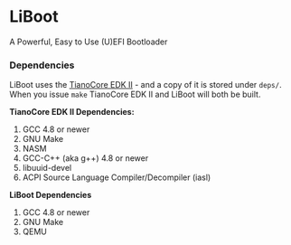 # LiBoot
A Powerful, Easy to Use (U)EFI Bootloader

### Dependencies
LiBoot uses the [TianoCore EDK II](https://github.com/tianocore/edk2) - and a copy of it is stored under `deps/`. 
When you issue `make` TianoCore EDK II and LiBoot will both be built.  

**TianoCore EDK II Dependencies:**

1. GCC 4.8 or newer
2. GNU Make
3. NASM
4. GCC-C++ (aka g++) 4.8 or newer
5. libuuid-devel
6. ACPI Source Language Compiler/Decompiler (iasl)

**LiBoot Dependencies**

1. GCC 4.8 or newer
2. GNU Make
3. QEMU


